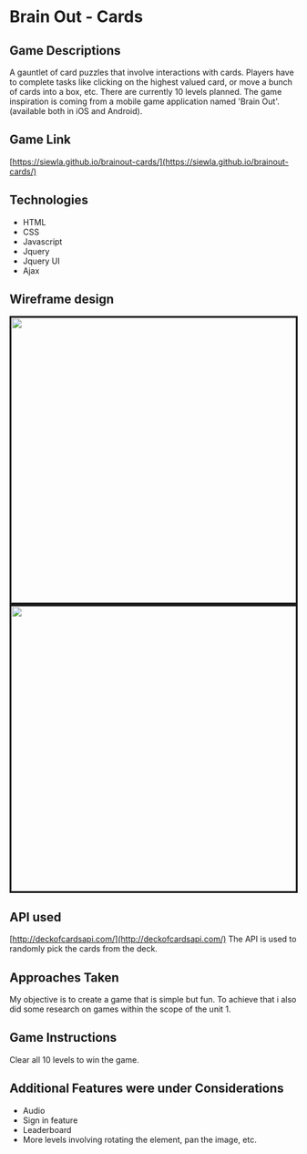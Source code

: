  # Brain Out - Cards
 
## Game Descriptions
A gauntlet of card puzzles that involve interactions with cards. Players have to complete tasks like clicking on the highest valued card, or move a bunch of cards into a box, etc. There are currently 10 levels planned. The game inspiration is coming from a mobile game application named 'Brain Out'. (available both in iOS and Android). 

## Game Link
[https://siewla.github.io/brainout-cards/](https://siewla.github.io/brainout-cards/)

## Technologies
* HTML
* CSS
* Javascript
* Jquery 
* Jquery UI
* Ajax

## Wireframe design
<img src="https://github.com/siewla/brainout-cards/blob/master/img/wireframe5.png" width="500px" border="3px solid black"/>
<img src="https://github.com/siewla/brainout-cards/blob/master/img/wireframe6.png" width="500px" border="3px solid black"/>

## API used
[http://deckofcardsapi.com/](http://deckofcardsapi.com/)
The API is used to randomly pick the cards from the deck. 

## Approaches Taken
My objective is to create a game that is simple but fun. To achieve that i also did some research on games within the scope of the unit 1.

## Game Instructions
Clear all 10 levels to win the game. 

## Additional Features were under Considerations
- Audio
- Sign in feature
- Leaderboard
- More levels involving rotating the element, pan the image, etc. 

